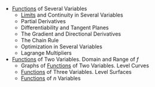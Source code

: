 * [Functions](https://else.fcim.utm.md/mod/resource/view.php?id=26962 "Functions") of Several Variables
  * [Limits](https://else.fcim.utm.md/mod/resource/view.php?id=26963 "Limits") and Continuity in Several Variables
  * Partial Derivatives
  * Differentiability and Tangent Planes
  * The Gradient and Directional Derivatives
  * The Chain Rule
  * Optimization in Several Variables
  * Lagrange Multipliers
* [Functions](https://else.fcim.utm.md/mod/resource/view.php?id=26962 "Functions") of Two Variables. Domain and Range of _f_
  * Graphs of [Functions](https://else.fcim.utm.md/mod/resource/view.php?id=26962 "Functions") of Two Variables. Level Curves
  * [Functions](https://else.fcim.utm.md/mod/resource/view.php?id=26962 "Functions") of Three Variables. Level Surfaces
  * [Functions](https://else.fcim.utm.md/mod/resource/view.php?id=26962 "Functions") of _n_ Variables
